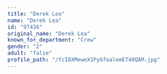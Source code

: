 ```yaml
---
title: "Derek Lea"
name: "Derek Lea"
id: "97436"
original_name: "Derek Lea"
known_for_department: "Crew"
gender: "2"
adult: "false"
profile_path: "/fcI8XMeweX1PyGfoalemET40QAM.jpg"
---
```

